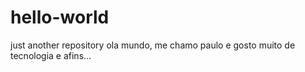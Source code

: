 # hello-world
just another repository
ola mundo, me chamo paulo e gosto muito de tecnologia e afins... 
